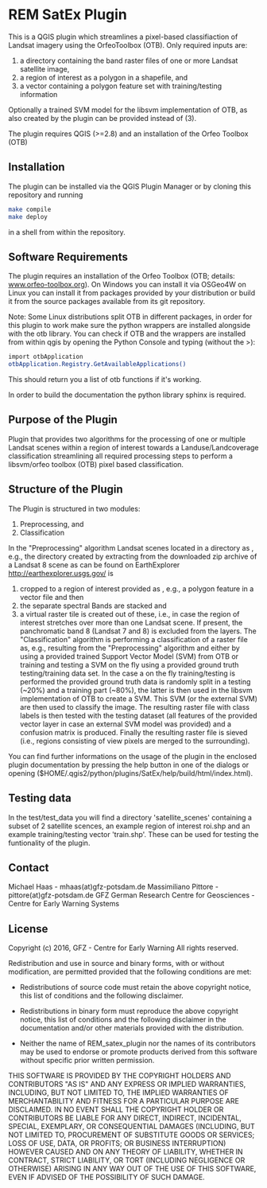 # REM SatEx Plugin
This is a QGIS plugin which streamlines a pixel-based classifiaction of Landsat imagery
using the OrfeoToolbox (OTB). 
Only required inputs are:
1. a directory containing the band raster files of one or more Landsat satellite image,
2. a region of interest as a polygon in a shapefile, and
3. a vector containing a polygon feature set with training/testing information

Optionally a trained SVM model for the libsvm implementation of OTB, as also created by the plugin
can be provided instead of (3).

The plugin requires QGIS (&gt;=2.8) and an installation of the
Orfeo Toolbox (OTB)

Installation
------------
The plugin can be installed via the QGIS Plugin Manager
or by cloning this repository and running
```bash 
make compile
make deploy
``` 
in a shell from within the repository.

Software Requirements
---------------------
The plugin requires an installation of the Orfeo Toolbox (OTB;
details: www.orfeo-toolbox.org). On Windows you can install it
via OSGeo4W on Linux you can install it from packages provided
by your distribution or build it from the source packages available
from its git repository.

Note: Some Linux distributions split OTB in different packages,
in order for this plugin to work make sure the python wrappers
are installed alongside with the otb library. You can check if OTB
and the wrappers are installed from within qgis by opening the 
Python Console and typing (without the >):

```bash
import otbApplication
otbApplication.Registry.GetAvailableApplications()
```

This should return you a list of otb functions if it's working.

In order to build the documentation the python library sphinx
is required.

Purpose of the Plugin
---------------------

Plugin that provides two algorithms for the processing of one or
multiple Landsat scenes within a region of interest towards a
Landuse/Landcoverage classification streamlining all required
processing steps to perform a libsvm/orfeo toolbox (OTB) pixel based
classification.

Structure of the Plugin
-----------------------
The Plugin is structured in two modules:
1. Preprocessing, and
2. Classification 

In the "Preprocessing" algorithm Landsat scenes located in
a directory as , e.g., the directory created by extracting from the
downloaded zip archive of a Landsat 8 scene as can be found on
EarthExplorer http://earthexplorer.usgs.gov/ is 
1) cropped to a region of interest provided as , e.g., a polygon feature in a vector
file and then 
2) the separate spectral Bands are stacked and
3) a virtual raster tile is created out of these, i.e., in case the
region of interest stretches over more than one Landsat scene. If present,
the panchromatic band 8 (Landsat 7 and 8) is excluded from the layers. The
"Classification" algorithm is performing a classification of a
raster file as, e.g., resulting from the "Preprocessing" algorithm
and either by using a provided trained Support Vector Model (SVM)
from OTB or training and testing a SVM on the fly using a provided
ground truth testing/training data set. In the case a on the fly
training/testing is performed the provided ground truth data is
randomly split in a testing (~20%) and a training part (~80%), the
latter is then used in the libsvm implementation of OTB to create a
SVM. This SVM (or the external SVM) are then used to classify the
image. The resulting raster file with class labels is then tested
with the testing dataset (all features of the provided vector layer
in case an external SVM model was provided) and a confusion matrix is
produced. Finally the resulting raster file is sieved (i.e., regions
consisting of view pixels are merged to the surrounding).

You can find further informations on the usage of the plugin in the 
enclosed plugin documentation by pressing the help button in one of the
dialogs or opening ($HOME/.qgis2/python/plugins/SatEx/help/build/html/index.html).

Testing data
------------

In the test/test_data you will find a directory 'satellite_scenes' 
containing a subset of 2 satellite scences, an example region of interest
roi.shp and an example training/testing vector 'train.shp'.
These can be used for testing the funtionality of the plugin.

Contact
-------

Michael Haas - mhaas(at)gfz-potsdam.de
Massimiliano Pittore - pittore(at)gfz-potsdam.de
GFZ German Research Centre for Geosciences - Centre for Early Warning Systems 

License
-------

Copyright (c) 2016, GFZ - Centre for Early Warning
All rights reserved.

Redistribution and use in source and binary forms, with or without
modification, are permitted provided that the following conditions are met:

* Redistributions of source code must retain the above copyright notice, this
  list of conditions and the following disclaimer.

* Redistributions in binary form must reproduce the above copyright notice,
  this list of conditions and the following disclaimer in the documentation
  and/or other materials provided with the distribution.

* Neither the name of REM_satex_plugin nor the names of its
  contributors may be used to endorse or promote products derived from
  this software without specific prior written permission.

THIS SOFTWARE IS PROVIDED BY THE COPYRIGHT HOLDERS AND CONTRIBUTORS "AS IS"
AND ANY EXPRESS OR IMPLIED WARRANTIES, INCLUDING, BUT NOT LIMITED TO, THE
IMPLIED WARRANTIES OF MERCHANTABILITY AND FITNESS FOR A PARTICULAR PURPOSE ARE
DISCLAIMED. IN NO EVENT SHALL THE COPYRIGHT HOLDER OR CONTRIBUTORS BE LIABLE
FOR ANY DIRECT, INDIRECT, INCIDENTAL, SPECIAL, EXEMPLARY, OR CONSEQUENTIAL
DAMAGES (INCLUDING, BUT NOT LIMITED TO, PROCUREMENT OF SUBSTITUTE GOODS OR
SERVICES; LOSS OF USE, DATA, OR PROFITS; OR BUSINESS INTERRUPTION) HOWEVER
CAUSED AND ON ANY THEORY OF LIABILITY, WHETHER IN CONTRACT, STRICT LIABILITY,
OR TORT (INCLUDING NEGLIGENCE OR OTHERWISE) ARISING IN ANY WAY OUT OF THE USE
OF THIS SOFTWARE, EVEN IF ADVISED OF THE POSSIBILITY OF SUCH DAMAGE.
